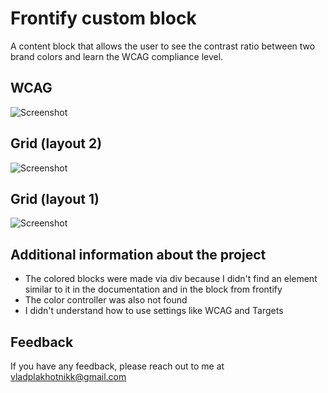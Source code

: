 # Frontify custom block

A content block that allows the user to see the contrast ratio between two brand colors and learn the WCAG compliance level.

## WCAG

![Screenshot](https://snipboard.io/YU6Pij.jpg)

## Grid (layout 2)

![Screenshot](https://snipboard.io/lSFwfm.jpg)

## Grid (layout 1)

![Screenshot](https://snipboard.io/uVp4fD.jpg)

## Additional information about the project

-   The colored blocks were made via div because I didn't find an element similar to it in the documentation and in the block from frontify
-   The color controller was also not found
-   I didn't understand how to use settings like WCAG and Targets

## Feedback

If you have any feedback, please reach out to me at vladplakhotnikk@gmail.com

